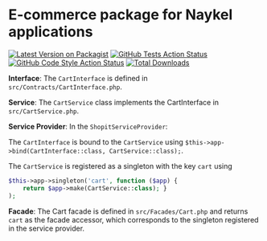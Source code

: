 # E-commerce package for Naykel applications

[![Latest Version on Packagist](https://img.shields.io/packagist/v/naykel/shopit.svg?style=flat-square)](https://packagist.org/packages/naykel/shopit)
[![GitHub Tests Action Status](https://img.shields.io/github/actions/workflow/status/naykel/shopit/run-tests.yml?branch=main&label=tests&style=flat-square)](https://github.com/naykel/shopit/actions?query=workflow%3Arun-tests+branch%3Amain)
[![GitHub Code Style Action Status](https://img.shields.io/github/actions/workflow/status/naykel/shopit/fix-php-code-style-issues.yml?branch=main&label=code%20style&style=flat-square)](https://github.com/naykel/shopit/actions?query=workflow%3A"Fix+PHP+code+style+issues"+branch%3Amain)
[![Total Downloads](https://img.shields.io/packagist/dt/naykel/shopit.svg?style=flat-square)](https://packagist.org/packages/naykel/shopit)


**Interface**: The `CartInterface` is defined in `src/Contracts/CartInterface.php`.

**Service**: The `CartService` class implements the CartInterface in `src/CartService.php`.

**Service Provider**: In the `ShopitServiceProvider`:

The `CartInterface` is bound to the `CartService` using `$this->app->bind(CartInterface::class, CartService::class);`.

The `CartService` is registered as a singleton with the key `cart` using 
    
```php
$this->app->singleton('cart', function ($app) {
    return $app->make(CartService::class); }
);
```

**Facade**: The Cart facade is defined in `src/Facades/Cart.php` and returns `cart` as the facade accessor, which corresponds to the singleton registered in the service provider.